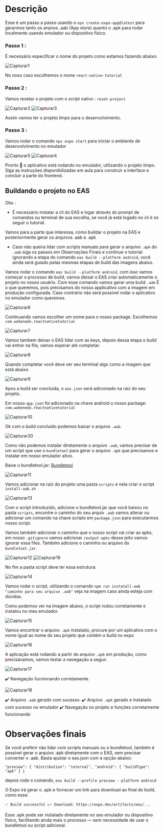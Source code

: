 # Descrição

Esse é um passo a passo usando o `npx create-expo-app@latest` para gerarmos tanto os arqivos .aab (App store) quanto o .apk para rodar localmente usando emulador ou dispositivo físico. 

### Passo 1 :
É necessário especificar o nome do projeto como estamos fazendo abaixo: 

![Capturar1](https://github.com/user-attachments/assets/e7bc6475-ecfe-46b1-a3f7-17b67744a9a2)

No noso caso escolhemos o nome `react-native-tutorial`


### Passo 2 :
Vamos resetar o projeto com o script nativo : `reset-project` 

![Capturar2](https://github.com/user-attachments/assets/55e8025d-bf3e-43c2-a75a-5e6f7309bf8c)
![Capturar3](https://github.com/user-attachments/assets/87847b15-cb49-40e2-9898-7516c80bb2d6)

Assim vamos ter o projeto limpo para o desenvolvimento.

### Passo 3 :

Vamos rodar o comando `npx expo start` para iniciar o ambiente de desenvolvimento no emulador

![Capturar5](https://github.com/user-attachments/assets/4eac619a-cae7-43d6-a697-52954be4ff70)
![Capturar4](https://github.com/user-attachments/assets/f15fc5a5-1fe4-4d2a-b0cb-7c164d647c81)

Pronto 🥳 o aplicativo está rodando no emulador, utilizando o projeto limpo.
Siga as instruções disponibilizadas em aula para construir a interface e concluir a parte do frontend.


## Buildando o projeto no EAS


Obs :
- É necessário instalar a cli do EAS e logar através do prompt de comandos ou terminal de sua escolha, se você já está logado no cli é só seguir o tutorial.

Vamos para a parte que interessa, como buildar o projeto na EAS e posteriormente gerar os arquivos .aab e .apk

- Caso não queira lidar com scripts manuais para gerar o arquivo `.apk` do `.aab` siga os passos em Observações Finais e continue o tutorial ignorando a etapa do comando `eas build --platform android`, você ainda será guiado pelas mesmas etapas de build das imagens abaixo. 

Vamos rodar o comando `eas build --platform android`, com isso vamos começar o processo de build, vamos deixar o EAS criar automaticamente o projeto no nosso usuário.
Com esse comando vamos gerar uma build `.aab` É o que queremos, pois precisamos do nosso applicativo com a imagem em produção configurada. 
Caso contrário não será possivel rodar o aplicativo no emulador como queremos.

![Capturar6](https://github.com/user-attachments/assets/02fef767-1bef-4251-9522-08f103029603)

Continuando vamos escolher um nome para o nosso package.
Escolhemos `com.wakenedo.reactnativetutorial`

![Capturar7](https://github.com/user-attachments/assets/b2d90f0a-55b4-4002-80bf-4c314a6844e8)

Vamos tambem deixar o EAS lidar com as keys, depois dessa etapa o build vai entrar na fila, vamos esperar até completar.

![Capturar8](https://github.com/user-attachments/assets/864c3cfe-1ede-49ca-8f7a-1cc5fe6af55f)

Quando completar você deve ver seu terminal algo como a imagem que está abaixo

![Capturar9](https://github.com/user-attachments/assets/e890d0be-5e70-4edb-b077-2cd0c4bcc137)

Apos a build ser concluída, o `eas.json` será adicionado na raíz do seu projeto.

Em nosso `app.json` foi adicionado na chave android o nosso package: `com.wakenedo.reactnativetutorial` 

![Capturar10](https://github.com/user-attachments/assets/810b970e-0787-42b3-9725-a6f0c5dfc7b8)

Ok com o build concluido podemos baixar o arquivo `.aab`.

![Capturar20](https://github.com/user-attachments/assets/e2b06640-b3a1-4387-afc7-d557c5747a05)

Como não podemos instalar diretamente o arquivo `.aab`, vamos precisar de um script que use o `bundletool` para gerar o arquivo `.apk` que precisamos e instalar em nosso emulador ativo.

Baixe o bundletool.jar:
[Bundletool](https://github.com/google/bundletool/releases)

![Capturar11](https://github.com/user-attachments/assets/d2072672-b4a1-4608-be65-514a658b6bf9)

Vamos adicionar na raíz do projeto uma pasta `scripts` e nela criar o script `install-aab.sh`

![Capturar13](https://github.com/user-attachments/assets/e8d9a07b-6db4-4572-8550-8723bee75abd)

Com o script introduzido, adicione o bundletool.jar que você baixou no pasta `scripts`, encontre o caminho do seu arquiv `.aab` vamos alterar ou adicionar um comando na chave scripts em `package.json` para executarmos nosso script. 

Vamos também adicionar o caminho que o nosso script vai criar as apks, em nosso `.gitignore` vamos adicionar `/output-apks` desse jeito vamos ignorar essa files. Também adicione o caminho ou arquivo do `bundletool.jar`.

![Capturar12](https://github.com/user-attachments/assets/daace1c1-ac5d-4d7f-8102-c02cf93cc9ae)
![Capturar19](https://github.com/user-attachments/assets/77a6f24e-1236-4b01-b48a-a18ed24d2ba5)

No fim a pasta script deve ter essa estrutura: 

![Capturar14](https://github.com/user-attachments/assets/a94e3036-8228-48b6-b5cf-d0d05f57cee4)

Vamos rodar o script, utilizando o comando `npm run instatall-aab "caminho para seu arquivo .aab"` veja na imagem caso ainda esteja com dúvidas.

Como podemos ver na imagem abaixo, o script rodou corretamente e instalou no meu emulador.

![Capturar15](https://github.com/user-attachments/assets/983577dc-8556-4c3f-8cef-a00c8e1f560a)

Vamos encontrar o arquivo `.apk` instalado, procure por um aplicativo com o nome igual ao nome do seu projeto que contém o build no expo 

![Capturar16](https://github.com/user-attachments/assets/58b40fa0-3615-4f49-b122-97f853451b7c)

A aplicação está rodando a partir do arquivo `.apk` em produção, como precisávamos, vamos testar a navegação a seguir.

![Capturar17](https://github.com/user-attachments/assets/f74a8914-1261-44b1-95fe-c799cf427b23)

✔️ Navegação fucnionando corretamente.

![Capturar18](https://github.com/user-attachments/assets/b4f57659-7ec6-45a2-b6f8-9142cd113e79)

✔️ Arquivo `.aab` gerado com sucesso.
✔️ Arquivo `.apk` gerado e instalado com sucesso no emulador
✔️ Navegação no projeto e funções corretamente funcionando

# Observações finais

Se você preferir não lidar com scripts manuais ou o bundletool, também é possível gerar o arquivo .apk diretamente com o EAS, sem precisar converter o .aab. Basta ajustar o eas.json com a opção abaixo:

`"preview": {
  "distribution": "internal",
  "android": {
    "buildType": "apk"
  }
}`

depois rode o comando, `eas build --profile preview --platform android`

O Expo irá gerar o .apk e fornecer um link para download ao final do build, como esse:

`
✅ Build successful
👉 Download: https://expo.dev/artifacts/eas/...
`

Esse .apk pode ser instalado diretamente no seu emulador ou dispositivo físico, facilitando ainda mais o processo — sem necessidade de usar o bundletool ou script adicional.
